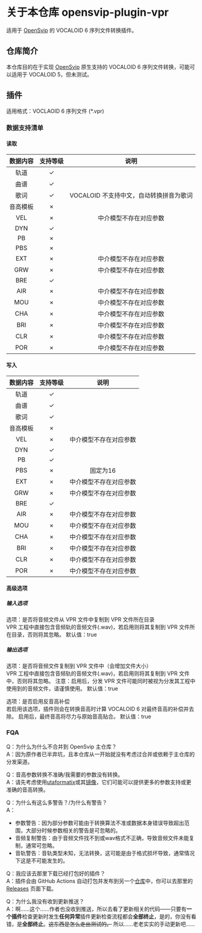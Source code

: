 # 关于本仓库 opensvip-plugin-vpr

适用于 [OpenSvip](https://github.com/yqzhishen/opensvip) 的 VOCALOID 6 序列文件转换插件。

## 仓库简介

本仓库目的在于实现 [OpenSvip](https://github.com/yqzhishen/opensvip) 原生支持的 VOCALOID 6 序列文件转换，可能可以适用于 VOCALOID 5，但未测试。

## 插件

适用格式：VOCLAOID 6 序列文件 (*.vpr)

### 数据支持清单

#### 读取  

|   数据内容   | 支持等级 |                   说明                   |
| :----------: | :------: | :--------------------------------------: |
|     轨道     |    ✓     |                                          |
|     曲谱     |    ✓     |                                          |
|     歌词     |    ✓     |  VOCALOID 不支持中文，自动转换拼音为歌词   |
|   音高模板   |    ×     |                                          |
|     VEL      |    ×     |          中介模型不存在对应参数           |
|     DYN      |    ✓     |                                          |
|     PB       |    ×     |                                          |
|     PBS      |    ×     |                                          |
|     EXT      |    ×     |          中介模型不存在对应参数           |
|     GRW      |    ×     |          中介模型不存在对应参数           |
|     BRE      |    ✓     |                                         |
|     AIR      |    ×     |          中介模型不存在对应参数           |
|     MOU      |    ×     |          中介模型不存在对应参数           |
|     CHA      |    ×     |          中介模型不存在对应参数           |
|     BRI      |    ×     |          中介模型不存在对应参数           |
|     CLR      |    ×     |          中介模型不存在对应参数           |
|     POR      |    ×     |          中介模型不存在对应参数           |


#### 写入  

|   数据内容   | 支持等级 |                   说明                   |
| :----------: | :------: | :--------------------------------------: |
|     轨道     |    ✓     |                                          |
|     曲谱     |    ✓     |                                          |
|     歌词     |    ✓     |                                          |
|   音高模板   |    ×     |                                          |
|     VEL      |    ×     |          中介模型不存在对应参数           |
|     DYN      |    ✓     |                                          |
|     PB       |    ✓     |                                          |
|     PBS      |    ×     |                固定为16                  |
|     EXT      |    ×     |          中介模型不存在对应参数           |
|     GRW      |    ×     |          中介模型不存在对应参数           |
|     BRE      |    ✓     |                                         |
|     AIR      |    ×     |          中介模型不存在对应参数           |
|     MOU      |    ×     |          中介模型不存在对应参数           |
|     CHA      |    ×     |          中介模型不存在对应参数           |
|     BRI      |    ×     |          中介模型不存在对应参数           |
|     CLR      |    ×     |          中介模型不存在对应参数           |
|     POR      |    ×     |          中介模型不存在对应参数           |

#### 高级选项

##### 输入选项

选项：是否将音频文件从 VPR 文件中复制到 VPR 文件所在目录  
VPR 工程中直接包含音频轨的音频文件(.wav)，若启用则将其复制到 VPR 文件所在目录，否则将其忽略。
默认值：true

##### 输出选项

选项：是否将音频文件复制到 VPR 文件中（会增加文件大小）  
VPR 工程中直接包含音频轨的音频文件(.wav)，若启用则将其复制到 VPR 文件中，否则将其忽略。
注意：启用后，分发 VPR 文件可能同时被视为分发其工程中使用到的音频文件，请谨慎使用。
默认值：true

选项：是否启用反音高补偿  
若启用该选项，插件则会在转换音高时计算 VOCALOID 6 对最终音高的补偿并去除。
启用后，最终音高将尽力与原始音高贴合。
默认值：true

### FQA

Q：为什么为什么不合并到 OpenSvip 主仓库？  
A：因为原作者已半弃坑，且本仓库从一开始就没有考虑过合并或依赖于主仓库的分发渠道。

Q：音高参数转换不准确/我需要的参数没有转换。  
A：请先考虑使用[utaformatix](https://sdercolin.github.io/utaformatix3/)或其[镜像](https://utaformatix.phska.cn/)，它们可能可以提供更多的参数支持或更准确的音高转换。

Q：为什么有这么多警告？/为什么有警告？  
A：  
- 参数警告：因为部分参数可能由于转换算法不准或数据本身错误导致超出范围，大部分时候参数相关的警告是可忽略的。
- 音频复制警告：由于音频文件找不到或wav格式不正确，导致音频文件未能复制，通常可忽略。
- 音轨警告：音轨类型未知，无法转换，这可能是由于格式损坏导致，通常情况下这是不可能发生的。

Q：我应该去那里下载已经打包好的插件？  
A：插件会由 GitHub Actions 自动打包并发布到另一个[仓库](https://github.com/TwoCreepers/opensvip-plugin-vpr-build-release)中，你可以去那里的 [Releases](https://github.com/TwoCreepers/opensvip-plugin-vpr-build-release/releases) 页面下载。

Q：为什么我没有收到更新推送？  
A：啊……这个……作者也没收到推送，所以去看了更新相关的代码——只要有**一个插件**检查更新时发生**任何异常**插件更新检查流程都会**全部终止**，是的，你没有看错，是**全部终止**。~~这东西是怎么走出测试的。~~ 所以……老老实实的手动更新吧……

